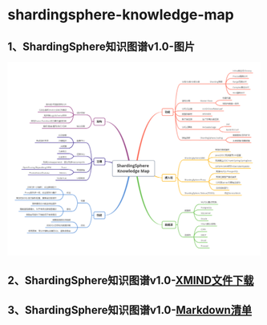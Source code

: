 # shardingsphere-knowledge-map

## 1、ShardingSphere知识图谱v1.0-图片

![](shardingsphere-knowledge-map-v1.0.png)

## 2、ShardingSphere知识图谱v1.0-[XMIND文件下载](shardingsphere-knowledge-map-v1.0.xmind)

## 3、ShardingSphere知识图谱v1.0-[Markdown清单](shardingsphere-knowledge-map-v1.0.md)

